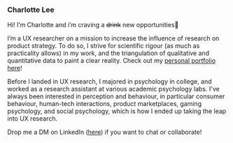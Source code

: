 ### **Charlotte** Lee

Hi! I’m Charlotte and i’m craving a ~~drink~~ new opportunities🍹

I’m a UX researcher on a mission to increase the influence of research on product strategy. To do so, I strive for scientific rigour (as much as practicality allows) in my work, and the triangulation of qualitative and quantitative data to paint a clear reality. Check out my [personal portfolio here](https://uxfol.io/14d5dc49)!

Before I landed in UX research, I majored in psychology in college, and worked as a research assistant at various academic psychology labs. I've always been interested in perception and behaviour, in particular consumer behaviour, human-tech interactions, product marketplaces, gaming psychology, and social psychology, which is how I ended up taking the leap into UX research.

Drop me a DM on LinkedIn ([here](https://www.linkedin.com/in/charlotte-lee-7259b0212)) if you want to chat or collaborate!
